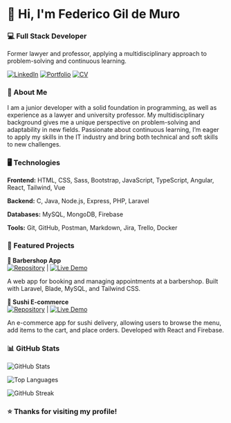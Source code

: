# 👋 Hi, I'm Federico Gil de Muro

### 💻 Full Stack Developer

Former lawyer and professor, applying a multidisciplinary approach to problem-solving and continuous learning.

[![LinkedIn](https://img.shields.io/badge/LinkedIn-blue?style=flat)](https://linkedin.com/in/federicogildemuro)
[![Portfolio](https://img.shields.io/badge/Portfolio-black?style=flat)](https://federico-gil-de-muro-portfolio.vercel.app)
[![CV](https://img.shields.io/badge/CV-PDF-red?style=flat)](https://federico-gil-de-muro-portfolio.vercel.app/cv-federico-gil-de-muro.pdf)

### 💼 About Me

I am a junior developer with a solid foundation in programming, as well as experience as a lawyer and university professor. My multidisciplinary background gives me a unique perspective on problem-solving and adaptability in new fields. Passionate about continuous learning, I’m eager to apply my skills in the IT industry and bring both technical and soft skills to new challenges.

### 🖥 Technologies

**Frontend:** HTML, CSS, Sass, Bootstrap, JavaScript, TypeScript, Angular, React, Tailwind, Vue

**Backend:** C, Java, Node.js, Express, PHP, Laravel

**Databases:** MySQL, MongoDB, Firebase

**Tools:** Git, GitHub, Postman, Markdown, Jira, Trello, Docker

### 🚀 Featured Projects

**🧔 Barbershop App**  
[![Repository](https://img.shields.io/badge/Repository-000?style=flat&logo=github)](https://github.com/federicogildemuro/dartom) | [![Live Demo](https://img.shields.io/badge/Live%20Demo-28a745?style=flat&logo=internet-explorer)](https://dartom.onrender.com)  

A web app for booking and managing appointments at a barbershop. Built with Laravel, Blade, MySQL, and Tailwind CSS.

**🍣 Sushi E-commerce**  
[![Repository](https://img.shields.io/badge/Repository-000?style=flat&logo=github)](https://github.com/federicogildemuro/kyo-sushi) | [![Live Demo](https://img.shields.io/badge/Live%20Demo-28a745?style=flat&logo=internet-explorer)](https://kyo-sushi.netlify.app)  

An e-commerce app for sushi delivery, allowing users to browse the menu, add items to the cart, and place orders. Developed with React and Firebase.

### 📊 GitHub Stats

![GitHub Stats](https://github-readme-stats.vercel.app/api?username=federicogildemuro&show_icons=true&theme=radical)

![Top Languages](https://github-readme-stats.vercel.app/api/top-langs/?username=federicogildemuro&layout=compact&theme=radical)

![GitHub Streak](https://github-readme-streak-stats.herokuapp.com/?user=federicogildemuro&theme=radical)

### ⭐ Thanks for visiting my profile!
